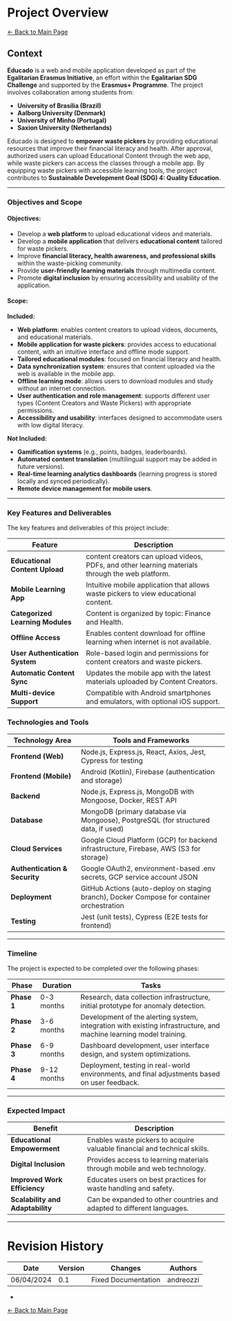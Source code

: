 # Project Overview

[← Back to Main Page](../index.md)

## Context


**Educado** is a web and mobile application developed as part of the **Egalitarian Erasmus Initiative**, an effort within the **Egalitarian SDG Challenge** and supported by the **Erasmus+ Programme**. The project involves collaboration among students from:

- **University of Brasília (Brazil)**  
- **Aalborg University (Denmark)**  
- **University of Minho (Portugal)**  
- **Saxion University (Netherlands)**  

Educado is designed to **empower waste pickers** by providing educational resources that improve their financial literacy and health. After approval, authorized users can upload Educational Content through the web app, while waste pickers can access the classes through a mobile app. By equipping waste pickers with accessible learning tools, the project contributes to **Sustainable Development Goal (SDG) 4: Quality Education**.

---

### Objectives and Scope

#### Objectives:

* Develop a **web platform** to upload educational videos and materials.
* Develop a **mobile application** that delivers **educational content** tailored for waste pickers.
* Improve **financial literacy, health awareness, and professional skills** within the waste-picking community.
* Provide **user-friendly learning materials** through multimedia content.
* Promote **digital inclusion** by ensuring accessibility and usability of the application.

#### Scope:

**Included:**

- **Web platform**: enables content creators to upload videos, documents, and educational materials.
- **Mobile application for waste pickers**: provides access to educational content, with an intuitive interface and offline mode support.
- **Tailored educational modules**: focused on financial literacy and health.
- **Data synchronization system**: ensures that content uploaded via the web is available in the mobile app.
- **Offline learning mode**: allows users to download modules and study without an internet connection.
- **User authentication and role management**: supports different user types (Content Creators and Waste Pickers) with appropriate permissions.
- **Accessibility and usability**: interfaces designed to accommodate users with low digital literacy.

**Not Included:**

- **Gamification systems** (e.g., points, badges, leaderboards).
- **Automated content translation** (multilingual support may be added in future versions).
- **Real-time learning analytics dashboards** (learning progress is stored locally and synced periodically).
- **Remote device management for mobile users**.

---

### Key Features and Deliverables

The key features and deliverables of this project include:


| **Feature**                            | **Description**                                                                                           |
|----------------------------------------|-----------------------------------------------------------------------------------------------------------|
| **Educational Content Upload**         | content creators can upload videos, PDFs, and other learning materials through the web platform.                 |
| **Mobile Learning App**                | Intuitive mobile application that allows waste pickers to view educational content.      |
| **Categorized Learning Modules**       | Content is organized by topic: Finance and Health.                              |
| **Offline Access**                     | Enables content download for offline learning when internet is not available.                            |
| **User Authentication System**         | Role-based login and permissions for content creators and waste pickers.                                         |
| **Automatic Content Sync**             | Updates the mobile app with the latest materials uploaded by Content Creators.                                   |
| **Multi-device Support**               | Compatible with Android smartphones and emulators, with optional iOS support.                            |


### Technologies and Tools

| Technology Area        | Tools and Frameworks                                                                 |
|------------------------|---------------------------------------------------------------------------------------|
| **Frontend (Web)**     | Node.js, Express.js, React, Axios, Jest, Cypress for testing                         |
| **Frontend (Mobile)**  | Android (Kotlin), Firebase (authentication and storage)                              |
| **Backend**            | Node.js, Express.js, MongoDB with Mongoose, Docker, REST API                         |
| **Database**           | MongoDB (primary database via Mongoose), PostgreSQL (for structured data, if used)   |
| **Cloud Services**     | Google Cloud Platform (GCP) for backend infrastructure, Firebase, AWS (S3 for storage)|
| **Authentication & Security** | Google OAuth2, environment-based .env secrets, GCP service account JSON              |
| **Deployment**         | GitHub Actions (auto-deploy on staging branch), Docker Compose for container orchestration |
| **Testing**            | Jest (unit tests), Cypress (E2E tests for frontend)                                   |


---

### Timeline

The project is expected to be completed over the following phases:

| Phase             | Duration    | Tasks                                                                                                              |
| ----------------- | ----------- | ------------------------------------------------------------------------------------------------------------------ |
| **Phase 1** | 0-3 months  | Research, data collection infrastructure, initial prototype for anomaly detection.                                 |
| **Phase 2** | 3-6 months  | Development of the alerting system, integration with existing infrastructure, and machine learning model training. |
| **Phase 3** | 6-9 months  | Dashboard development, user interface design, and system optimizations.                                            |
| **Phase 4** | 9-12 months | Deployment, testing in real-world environments, and final adjustments based on user feedback.                      |

---

### Expected Impact


| Benefit                          | Description                                                               |
|----------------------------------|---------------------------------------------------------------------------|
| **Educational Empowerment**      | Enables waste pickers to acquire valuable financial and technical skills. |
| **Digital Inclusion**            | Provides access to learning materials through mobile and web technology.  |
| **Improved Work Efficiency**     | Educates users on best practices for waste handling and safety.          |
| **Scalability and Adaptability** | Can be expanded to other countries and adapted to different languages.  |

---


# Revision History

| Date       | Version | Changes                           | Authors |
| ---------- | ------- | --------------------------------- | ------- |
| 06/04/2024 | 0.1     |Fixed Documentation |     andreozzi    |

-

[← Back to Main Page](../index.md)
